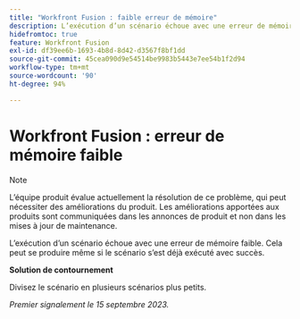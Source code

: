 ```yaml
---
title: "Workfront Fusion : faible erreur de mémoire"
description: L’exécution d’un scénario échoue avec une erreur de mémoire faible. Cela peut se produire même si le scénario s’est déjà exécuté avec succès.
hidefromtoc: true
feature: Workfront Fusion
exl-id: df39ee6b-1693-4b8d-8d42-d3567f8bf1dd
source-git-commit: 45cea090d9e54514be9983b5443e7ee54b1f2d94
workflow-type: tm+mt
source-wordcount: '90'
ht-degree: 94%

---
```


# Workfront Fusion : erreur de mémoire faible

>[!NOTE]
>
>L’équipe produit évalue actuellement la résolution de ce problème, qui peut nécessiter des améliorations du produit. Les améliorations apportées aux produits sont communiquées dans les annonces de produit et non dans les mises à jour de maintenance.

L’exécution d’un scénario échoue avec une erreur de mémoire faible. Cela peut se produire même si le scénario s’est déjà exécuté avec succès.

**Solution de contournement**

Divisez le scénario en plusieurs scénarios plus petits.

_Premier signalement le 15 septembre 2023._
